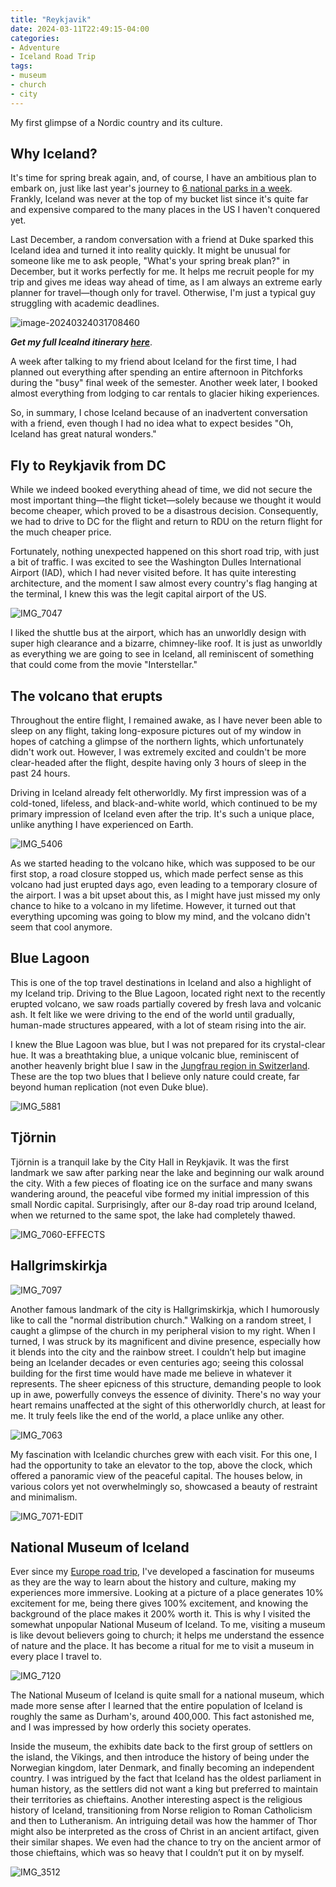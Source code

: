 ```yaml
---
title: "Reykjavik"
date: 2024-03-11T22:49:15-04:00
categories:
- Adventure
- Iceland Road Trip
tags:
- museum
- church
- city
---
```


My first glimpse of a Nordic country and its culture.

## Why Iceland?

It's time for spring break again, and, of course, I have an ambitious plan to embark on, just like last year's journey to [6 national parks in a week](/posts/2023-03-11-zion-national-park.md/). Frankly, Iceland was never at the top of my bucket list since it's quite far and expensive compared to the many places in the US I haven't conquered yet.

Last December, a random conversation with a friend at Duke sparked this Iceland idea and turned it into reality quickly. It might be unusual for someone like me to ask people, "What's your spring break plan?" in December, but it works perfectly for me. It helps me recruit people for my trip and gives me ideas way ahead of time, as I am always an extreme early planner for travel—though only for travel. Otherwise, I'm just a typical guy struggling with academic deadlines.

![image-20240324031708460](image-20240324031708460.png)

***Get my full Icealnd itinerary [here](https://wanderlog.com/view/ykxamngmtu/iceland-itinerary/shared)***.

A week after talking to my friend about Iceland for the first time, I had planned out everything after spending an entire afternoon in Pitchforks during the "busy" final week of the semester. Another week later, I booked almost everything from lodging to car rentals to glacier hiking experiences.

So, in summary, I chose Iceland because of an inadvertent conversation with a friend, even though I had no idea what to expect besides "Oh, Iceland has great natural wonders."

## Fly to Reykjavik from DC

While we indeed booked everything ahead of time, we did not secure the most important thing—the flight ticket—solely because we thought it would become cheaper, which proved to be a disastrous decision. Consequently, we had to drive to DC for the flight and return to RDU on the return flight for the much cheaper price.

Fortunately, nothing unexpected happened on this short road trip, with just a bit of traffic. I was excited to see the Washington Dulles International Airport (IAD), which I had never visited before. It has quite interesting architecture, and the moment I saw almost every country's flag hanging at the terminal, I knew this was the legit capital airport of the US.

![IMG_7047](IMG_7047.jpg)

I liked the shuttle bus at the airport, which has an unworldly design with super high clearance and a bizarre, chimney-like roof. It is just as unworldly as everything we are going to see in Iceland, all reminiscent of something that could come from the movie "Interstellar."

## The volcano that erupts

Throughout the entire flight, I remained awake, as I have never been able to sleep on any flight, taking long-exposure pictures out of my window in hopes of catching a glimpse of the northern lights, which unfortunately didn't work out. However, I was extremely excited and couldn't be more clear-headed after the flight, despite having only 3 hours of sleep in the past 24 hours.

Driving in Iceland already felt otherworldly. My first impression was of a cold-toned, lifeless, and black-and-white world, which continued to be my primary impression of Iceland even after the trip. It's such a unique place, unlike anything I have experienced on Earth.

![IMG_5406](IMG_5406.jpeg)

As we started heading to the volcano hike, which was supposed to be our first stop, a road closure stopped us, which made perfect sense as this volcano had just erupted days ago, even leading to a temporary closure of the airport. I was a bit upset about this, as I might have just missed my only chance to hike to a volcano in my lifetime. However, it turned out that everything upcoming was going to blow my mind, and the volcano didn't seem that cool anymore.

## Blue Lagoon

This is one of the top travel destinations in Iceland and also a highlight of my Iceland trip. Driving to the Blue Lagoon, located right next to the recently erupted volcano, we saw roads partially covered by fresh lava and volcanic ash. It felt like we were driving to the end of the world until gradually, human-made structures appeared, with a lot of steam rising into the air.

I knew the Blue Lagoon was blue, but I was not prepared for its crystal-clear hue. It was a breathtaking blue, a unique volcanic blue, reminiscent of another heavenly bright blue I saw in the [Jungfrau region in Switzerland](/2023-08-23-switzerland-jungfrau-region/#lungern). These are the top two blues that I believe only nature could create, far beyond human replication (not even Duke blue).

![IMG_5881](IMG_5881.jpg)

## Tjörnin

Tjörnin is a tranquil lake by the City Hall in Reykjavik. It was the first landmark we saw after parking near the lake and beginning our walk around the city. With a few pieces of floating ice on the surface and many swans wandering around, the peaceful vibe formed my initial impression of this small Nordic capital. Surprisingly, after our 8-day road trip around Iceland, when we returned to the same spot, the lake had completely thawed.

![IMG_7060-EFFECTS](IMG_7060-EFFECTS.jpg)

## Hallgrimskirkja

![IMG_7097](IMG_7097.jpg)

Another famous landmark of the city is Hallgrimskirkja, which I humorously like to call the "normal distribution church." Walking on a random street, I caught a glimpse of the church in my peripheral vision to my right. When I turned, I was struck by its magnificent and divine presence, especially how it blends into the city and the rainbow street. I couldn’t help but imagine being an Icelander decades or even centuries ago; seeing this colossal building for the first time would have made me believe in whatever it represents. The sheer epicness of this structure, demanding people to look up in awe, powerfully conveys the essence of divinity. There's no way your heart remains unaffected at the sight of this otherworldly church, at least for me. It truly feels like the end of the world, a place unlike any other.

![IMG_7063](IMG_7063.jpg)

My fascination with Icelandic churches grew with each visit. For this one, I had the opportunity to take an elevator to the top, above the clock, which offered a panoramic view of the peaceful capital. The houses below, in various colors yet not overwhelmingly so, showcased a beauty of restraint and minimalism.

![IMG_7071-EDIT](IMG_7071-EDIT.jpg)

## National Museum of Iceland

Ever since my [Europe road trip](/categories/europe-road-trip/), I've developed a fascination for museums as they are the way to learn about the history and culture, making my experiences more immersive. Looking at a picture of a place generates 10% excitement for me, being there gives 100% excitement, and knowing the background of the place makes it 200% worth it. This is why I visited the somewhat unpopular National Museum of Iceland. To me, visiting a museum is like devout believers going to church; it helps me understand the essence of nature and the place. It has become a ritual for me to visit a museum in every place I travel to.

![IMG_7120](IMG_7120.jpg)

The National Museum of Iceland is quite small for a national museum, which made more sense after I learned that the entire population of Iceland is roughly the same as Durham's, around 400,000. This fact astonished me, and I was impressed by how orderly this society operates.

Inside the museum, the exhibits date back to the first group of settlers on the island, the Vikings, and then introduce the history of being under the Norwegian kingdom, later Denmark, and finally becoming an independent country. I was intrigued by the fact that Iceland has the oldest parliament in human history, as the settlers did not want a king but preferred to maintain their territories as chieftains. Another interesting aspect is the religious history of Iceland, transitioning from Norse religion to Roman Catholicism and then to Lutheranism. An intriguing detail was how the hammer of Thor might also be interpreted as the cross of Christ in an ancient artifact, given their similar shapes. We even had the chance to try on the ancient armor of those chieftains, which was so heavy that I couldn’t put it on by myself.

![IMG_3512](IMG_3512.jpg)
